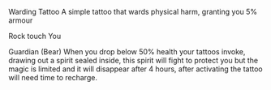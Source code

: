 
Warding Tattoo
A simple tattoo that wards physical harm, granting you 5% armour

Rock touch
You 

Guardian (Bear)
When you drop below 50% health your tattoos invoke, drawing out a spirit sealed inside, this spirit will fight to protect you but the magic is limited and it will disappear after 4 hours, after activating the tattoo will need time to recharge. 
